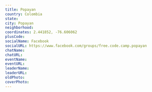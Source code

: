 ```yaml
---
title: Popayan
country: Colombia
state: 
city: Popayan
neighborhood: 
coordinates: 2.441852, -76.606062
plusCode:
socialName: Facebook
socialURL: https://www.facebook.com/groups/free.code.camp.popayan
chatName:
chatURL:
eventName:
eventURL:
leaderName:
leaderURL:
oldPhoto: 
coverPhoto:
---
```

